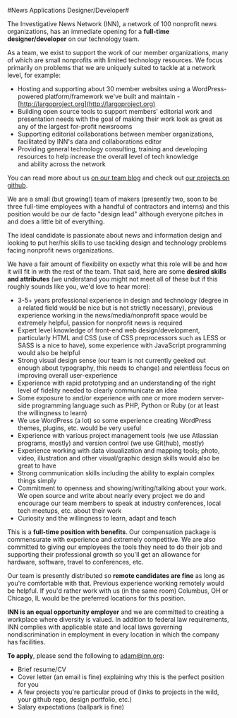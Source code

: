 #News Applications Designer/Developer#

The Investigative News Network (INN), a network of 100 nonprofit news organizations, has an immediate opening for a **full-time designer/developer** on our technology team.

As a team, we exist to support the work of our member organizations, many of which are small nonprofits with limited technology resources. We focus primarily on problems that we are uniquely suited to tackle at a network level, for example:

-  Hosting and supporting about 30 member websites using a WordPress-powered platform/framework we've built and maintain - [http://largoproject.org](http://largoproject.org)
-  Building open source tools to support members' editorial work and presentation needs with the goal of making their work look as great as any of the largest for-profit newsrooms
-  Supporting editorial collaborations between member organizations, facilitated by INN's data and collaborations editor
-  Providing general technology consulting, training and developing resources to help increase the overall level of tech knowledge and ability across the network

You can read more about us [on our team blog](http://nerds.inn.org) and check out [our projects on github](http://github.com/inn).

We are a small (but growing!) team of makers (presently two, soon to be three full-time employees with a handful of contractors and interns) and this position would be our de facto "design lead" although everyone pitches in and does a little bit of everything.

The ideal candidate is passionate about news and information design and looking to put her/his skills to use tackling design and technology problems facing nonprofit news organizations.

We have a fair amount of flexibility on exactly what this role will be and how it will fit in with the rest of the team. That said, here are some **desired skills and attributes** (we understand you might not meet all of these but if this roughly sounds like you, we'd love to hear more):

-  3-5+ years professional experience in design and technology (degree in a related field would be nice but is not strictly necessary), previous experience working in the news/media/nonprofit space would be extremely helpful, passion for nonprofit news is required
-  Expert level knowledge of front-end web design/development, particularly HTML and CSS (use of CSS preprocessors such as LESS or SASS is a nice to have), some experience with JavaScript programming would also be helpful
-  Strong visual design sense (our team is not currently geeked out enough about typography, this needs to change) and relentless focus on improving overall user-experience
-  Experience with rapid prototyping and an understanding of the right level of fidelity needed to clearly communicate an idea
-  Some exposure to and/or experience with one or more modern server-side programming language such as PHP, Python or Ruby (or at least the willingness to learn)
-  We use WordPress (a lot) so some experience creating WordPress themes, plugins, etc. would be very useful
-  Experience with various project management tools (we use Atlassian programs, mostly) and version control (we use Git(hub), mostly)
-  Experience working with data visualization and mapping tools; photo, video, illustration and other visual/graphic design skills would also be great to have
-  Strong communication skills including the ability to explain complex things simply
-  Commitment to openness and showing/writing/talking about your work. We open source and write about nearly every project we do and encourage our team members to speak at industry conferences, local tech meetups, etc. about their work
-  Curiosity and the willingness to learn, adapt and teach

This is a **full-time position with benefits**. Our compensation package is commensurate with experience and extremely competitive. We are also committed to giving our employees the tools they need to do their job and supporting their professional growth so you'll get an allowance for hardware, software, travel to conferences, etc.

Our team is presently distributed so **remote candidates are fine** as long as you're comfortable with that. Previous experience working remotely would be helpful. If you'd rather work with us (in the same room) Columbus, OH or Chicago, IL would be the preferred locations for this position.

**INN is an equal opportunity employer** and we are committed to creating a workplace where diversity is valued. In addition to federal law requirements, INN complies with applicable state and local laws governing nondiscrimination in employment in every location in which the company has facilities.

**To apply**, please send the following to [adam@inn.org](mailto:adam@inn.org):

-  Brief resume/CV
-  Cover letter (an email is fine) explaining why this is the perfect position for you
-  A few projects you're particular proud of (links to projects in the wild, your github repo, design portfolio, etc.)
-  Salary expectations (ballpark is fine)
